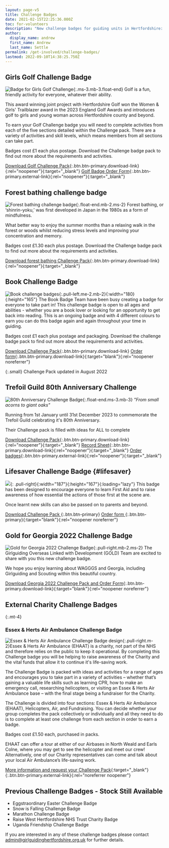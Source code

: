 ```yaml
---
layout: page-v5
title: Challenge Badges
date: 2021-02-15T22:25:36.000Z
toc: for-volunteers
description: "New challenge badges for guiding units in Hertfordshire: Girls Golf, Forest bathing, Book challenge, Trefoil anniversary and more."
author:
  display_name: andrew
  first_name: Andrew
  last_name: Settle
permalink: /get-involved/challenge-badges/
lastmod: 2022-09-10T14:38:25.750Z
---
```

## Girls Golf Challenge Badge

![Badge for Girls Golf Challenge](/assets/images/2022/11/girls-golf.webp){:.ms-3.mb-3.float-end}
Golf is a fun, friendly activity for everyone, whatever their ability.  

This award winning joint project with Hertfordshire Golf won the Women & Girls' Trailblazer award in the 2023 England Golf Awards and introduces golf to girls and young woman across Hertfordshire county and beyond.

To earn your Golf Challenge badge you will need to complete activities from each of the five sections detailed within the Challenge pack.  There are a variety of activities and skill levels, which means members from all sections can take part.  

Badges cost £1 each plus postage.  Download the Challenge badge pack to find out more about the requirements and activities.

[Download <span class="visually-hidden">Golf </span>Challenge Pack](/assets/docs/2022/challenge-badge-girls-golf.pdf){:.btn.btn-primary.download-link}{:rel="noopener"}{:target="_blank"} [<span class="visually-hidden">Golf </span>Badge Order Form](https://forms.office.com/Pages/ResponsePage.aspx?id=3yob_CzTykeMNWNnWM6OwYCE4GYtXJ9Ogtjv7oAM_iJURFY2T09OMjQ4Q0JCTlpCWUtQM1I5N0xYMC4u){:.btn.btn-primary.external-link}{:rel="noopener"}{:target="_blank"}

## Forest bathing challenge badge

![Forest bathing challenge badge](/assets/images/2023/04/forest-badge.webp){:.float-end.mb-2.ms-2}
Forest bathing, or ‘shinrin-yoku,’ was first developed in Japan in the 1980s as a form of mindfulness.

What better way to enjoy the summer months than a relaxing walk in the forest or woods whilst reducing stress levels and improving your concentration and memory.

Badges cost £1.30 each plus postage. Download the Challenge badge pack to find out more about the requirements and activities.

[Download <span class="visually-hidden">forest bathing </span>Challenge Pack](/assets/docs/2023/forest-bathing-challenge-badge_v2.pdf){:.btn.btn-primary.download-link}{:rel="noopener"}{:target="_blank"}

## Book Challenge Badge

![Book challenge badges](/assets/images/2021/12/challenge_badges_book.jpg){:.pull-left.me-2.mb-2}{:width="180}{:height="165"}
The Book Badge Team have been busy creating a badge for everyone to take part in! This challenge badge is open to all ages and abilities - whether you are a book lover or looking for an opportunity to get back into reading. This is an ongoing badge and with 4 different colours to earn you can do this badge again and again throughout your time in guiding.

Badges cost £1 each plus postage and packaging. Download the challenge badge pack to find out more about the requirements and activities.

[Download Challenge Pack](/assets/docs/2022/book-challenge-pack-aug-2022.pdf){:.btn.btn-primary.download-link} [Order form](https://forms.office.com/Pages/ResponsePage.aspx?id=3yob_CzTykeMNWNnWM6OwRrqs7bdo19CnIwI_9Lov51URUpKNTNISEZFWVpCVVlXRUo5NEg0MlFQRC4u){:.btn.btn-primary.download-link}{:target="blank"}{:rel="noopener noreferrer"}

{:.small}
Challenge Pack updated in August 2022

<div class="clearfix"></div>

## Trefoil Guild 80th Anniversary Challenge

![80th Anniversary Challenge Badge](/assets/images/2023/02/80th_badge.webp){:.float-end.ms-3.mb-3}
*"From small acorns to giant oaks"*

Running from 1st January until 31st December 2023 to commemorate the Trefoil Guild celebrating it's 80th Anniversary.

Their Challenge pack is filled with ideas for ALL to complete

[Download Challenge Pack](https://cdn.trefoilguild.co.uk/userfiles/files/National/Initiatives/80th%20anniversary/TG_80thAnniversary_challenge_pack.pdf){:.btn.btn-primary.download-link}{:rel="noopener"}{:target="_blank"} [Record Sheet](https://view.officeapps.live.com/op/view.aspx?src=https%3A%2F%2Fcdn.trefoilguild.co.uk%2Fuserfiles%2Ffiles%2FNational%2FInitiatives%2F80th%2520anniversary%2F80th_recordsheet.docx&wdOrigin=BROWSELINK){:.btn.btn-primary.download-link}{:rel="noopener"}{:target="_blank"} [Order badges](https://www.girlguidingshop.co.uk/products/adults/trefoil-guild/trefoil-guild-80th-anniversary-challenge-woven-badge--7788/){:.btn.btn-primary.external-link}{:rel="noopener"}{:target="_blank"}

## Lifesaver Challenge Badge {#lifesaver}

![](/wp-content/uploads/2021/01/Lifesaver-badge.png){: .pull-right}{:width="187"}{:height="167"}{:loading="lazy"}
This badge has been designed to encourage everyone to learn First Aid and to raise awareness of how essential the actions of those first at the scene are.

Once learnt new skills can also be passed on to parents and beyond.

[Download Challenge Pack <i class="fa fa-download"></i>](/assets/docs/2022/challenge-badge-lifesaver-clauses.docx){:.btn.btn-primary} [Order form <i class="fa fa-download"></i>](/assets/docs/2022/challenge-badge-lifesaver-order-form.docx){:.btn.btn-primary}{:target="blank"}{:rel="noopener noreferrer"}

## Gold for Georgia 2022 Challenge Badge

![Gold for Georgia 2022 Challenge Badge](/assets/images/2022/09/gold-georgia-2022-challenge-badge.webp){:.pull-right.mb-2.ms-2}
The Girlguiding Overseas Linked with Development (GOLD) Team are excited to share with you this new challenge badge.  

We hope you enjoy learning about WAGGGS and Georgia, including Girlguiding and Scouting within this beautiful country.

[Download <span class="visually-hidden">Georgia 2022</span> Challenge Pack and Order Form](/assets/docs/2022/challenge-pack-georgia-2022.pdf){:.btn.btn-primary.download-link}{:target="blank"}{:rel="noopener noreferrer"}

<div class="clearfix"></div>

## External Charity Challenge Badges

{:.mt-4}
### Essex & Herts Air Ambulance Challenge Badge

![Essex & Herts Air Ambulance Challenge Badge design](/assets/images/2022/09/essex-herts-air-ambulance-challenge.webp){:.pull-right.m-2}Essex & Herts Air Ambulance (EHAAT) is a charity, not part of the NHS and therefore relies on the public to keep it operational.  By completing this Challenge badge you will be helping to raise awareness of the Charity and the vital funds that allow it to continue it's life-saving work.

The Challenge Badge is packed with ideas and activities for a range of ages and encourages you to take part in a variety of activities – whether that’s gaining a valuable life skills such as learning CPR, how to make an emergency call, researching helicopters, or visiting an Essex & Herts Air Ambulance base – with the final stage being a fundraiser for the Charity.

The Challenge is divided into four sections:  Essex & Herts Air Ambulance (EHAAT), Helicopters, Air, and Fundraising. You can decide whether your group completes the pack collectively or individually and all they need to do is to complete at least one challenge from each section in order to earn a badge.

Badges cost £1.50 each, purchased in packs.

EHAAT can offer a tour at either of our Airbases in North Weald and Earls Colne, where you may get to see the helicopter and meet our crew! Alternatively, one of our Charity representatives can come and talk about your local Air Ambulance’s life-saving work.

[More information and request your Challenge Pack](https://ehaat.org/get-involved/schools-groups/challenge-badge/){:target="_blank"}{:.btn.btn-primary.external-link}{:rel="noreferrer noopener"}

## Previous Challenge Badges - Stock Still Available

- Eggstraordinary Easter Challenge Badge
- Snow is Falling Challenge Badge
- Marathon Challenge Badge
- Raise West Hertfordshire NHS Trust Charity Badge
- Uganda Friendship Challenge Badge

If you are interested in any of these challenge badges please contact <admin@girlguidinghertfordshire.org.uk> for further details.

